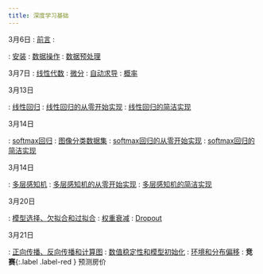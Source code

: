 ```yaml
---
title: 深度学习基础
---
```



3月6日
: [前言](http://preview.d2l.ai/d2l-zh/v2/chapter_introduction/index.html)
  : [<i class="fas fa-file-powerpoint"></i>](https://courses.d2l.ai/berkeley-stat-157/slides/1_22/1-Logistics.pdf)
   [<i class="fas fa-video"></i>](https://www.bilibili.com/video/BV1eh411y7Er)


: [安装](http://preview.d2l.ai/d2l-zh/v2/chapter_installation/index.html)
: [数据操作](http://preview.d2l.ai/d2l-zh/v2/chapter_preliminaries/ndarray.html)
: [数据预处理](http://preview.d2l.ai/d2l-zh/v2/chapter_preliminaries/pandas.html)


3月7日
: [线性代数](http://preview.d2l.ai/d2l-zh/v2/chapter_preliminaries/linear-algebra.html)
: [微分](http://preview.d2l.ai/d2l-zh/v2/chapter_preliminaries/calculus.html)
: [自动求导](http://preview.d2l.ai/d2l-zh/v2/chapter_preliminaries/autograd.html)
: [概率](http://preview.d2l.ai/d2l-zh/v2/chapter_preliminaries/probability.html)

3月13日

: [线性回归](http://preview.d2l.ai/d2l-zh/v2/chapter_linear-networks/linear-regression.html)
: [线性回归的从零开始实现](http://preview.d2l.ai/d2l-zh/v2/chapter_linear-networks/linear-regression-scratch.html)
: [线性回归的简洁实现](http://preview.d2l.ai/d2l-zh/v2/chapter_linear-networks/linear-regression-concise.html)

3月14日

: [softmax回归](http://preview.d2l.ai/d2l-zh/v2/chapter_linear-networks/softmax-regression.html)
: [图像分类数据集](http://preview.d2l.ai/d2l-zh/v2/chapter_linear-networks/image-classification-dataset.html)
: [softmax回归的从零开始实现](http://preview.d2l.ai/d2l-zh/v2/chapter_linear-networks/softmax-regression-scratch.html)
: [softmax回归的简洁实现](http://preview.d2l.ai/d2l-zh/v2/chapter_linear-networks/softmax-regression-concise.html)

3月14日

: [多层感知机](http://preview.d2l.ai/d2l-zh/v2/chapter_multilayer-perceptrons/mlp.html)
: [多层感知机的从零开始实现](http://preview.d2l.ai/d2l-zh/v2/chapter_multilayer-perceptrons/mlp-scratch.html)
: [多层感知机的简洁实现](http://preview.d2l.ai/d2l-zh/v2/chapter_multilayer-perceptrons/mlp-concise.html)

3月20日

: [模型选择、欠拟合和过拟合](http://preview.d2l.ai/d2l-zh/v2/chapter_multilayer-perceptrons/underfit-overfit.html)
: [权重衰减](http://preview.d2l.ai/d2l-zh/v2/chapter_multilayer-perceptrons/weight-decay.html)
: [Dropout](http://preview.d2l.ai/d2l-zh/v2/chapter_multilayer-perceptrons/dropout.html)

3月21日

: [正向传播、反向传播和计算图](http://preview.d2l.ai/d2l-zh/v2/chapter_multilayer-perceptrons/backprop.html)
: [数值稳定性和模型初始化](http://preview.d2l.ai/d2l-zh/v2/chapter_multilayer-perceptrons/numerical-stability-and-init.html)
: [环境和分布偏移](http://preview.d2l.ai/d2l-zh/v2/chapter_multilayer-perceptrons/environment.html)
: **竞赛**{:.label .label-red } 预测房价






